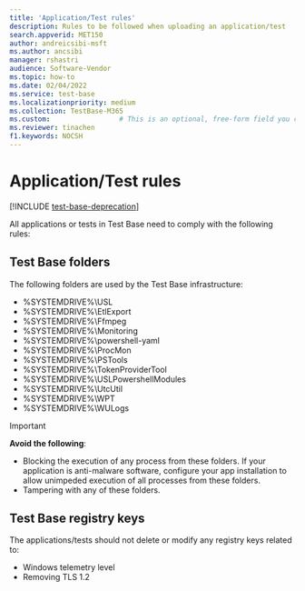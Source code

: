 ```yaml
---
title: 'Application/Test rules'
description: Rules to be followed when uploading an application/test
search.appverid: MET150
author: andreicsibi-msft
ms.author: ancsibi
manager: rshastri
audience: Software-Vendor
ms.topic: how-to
ms.date: 02/04/2022
ms.service: test-base
ms.localizationpriority: medium
ms.collection: TestBase-M365
ms.custom:                 # This is an optional, free-form field you can use to define your own collection of articles. If you have more than one value, format as a bulleted list. This field truncates to something like 144 characters (inclusive of spaces) so keep it short.
ms.reviewer: tinachen
f1.keywords: NOCSH
---
```

# Application/Test rules

[!INCLUDE [test-base-deprecation](./includes/test-base-deprecation.md)]

All applications or tests in Test Base need to comply with the following rules:

## Test Base folders 

The following folders are used by the Test Base infrastructure:
* %SYSTEMDRIVE%\USL
* %SYSTEMDRIVE%\EtlExport
* %SYSTEMDRIVE%\Ffmpeg
* %SYSTEMDRIVE%\Monitoring
* %SYSTEMDRIVE%\powershell-yaml
* %SYSTEMDRIVE%\ProcMon
* %SYSTEMDRIVE%\PSTools
* %SYSTEMDRIVE%\TokenProviderTool
* %SYSTEMDRIVE%\USLPowershellModules
* %SYSTEMDRIVE%\UtcUtil
* %SYSTEMDRIVE%\WPT
* %SYSTEMDRIVE%\WULogs

> [!IMPORTANT]
> **Avoid the following**:
> * Blocking the execution of any process from these folders. If your application is anti-malware software, configure your app installation to allow unimpeded execution of all processes from these folders.
> * Tampering with any of these folders.

## Test Base registry keys

The applications/tests should not delete or modify any registry keys related to:
* Windows telemetry level
* Removing TLS 1.2
